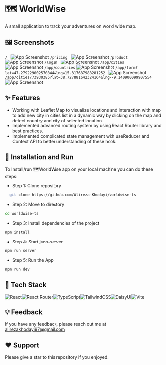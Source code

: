 
# 🗺️ WorldWise

A small application to track your adventures on world wide map.

## 🖼️ Screenshots

```/ ```
![App Screenshot](https://raw.githubusercontent.com/Alireza-Khodayi/worldwise-ts/refs/heads/main/public/screenshots/Screenshot-1.png)
```/pricing ```
![App Screenshot](https://raw.githubusercontent.com/Alireza-Khodayi/worldwise-ts/refs/heads/main/public/screenshots/Screenshot-2.png)
```/product ```
![App Screenshot](https://raw.githubusercontent.com/Alireza-Khodayi/worldwise-ts/refs/heads/main/public/screenshots/Screenshot-3.png)
```/login ```
![App Screenshot](https://raw.githubusercontent.com/Alireza-Khodayi/worldwise-ts/refs/heads/main/public/screenshots/Screenshot-4.png)
```/app/cities ```
![App Screenshot](https://raw.githubusercontent.com/Alireza-Khodayi/worldwise-ts/refs/heads/main/public/screenshots/Screenshot-5.png)
``` /app/countries ```
![App Screenshot](https://raw.githubusercontent.com/Alireza-Khodayi/worldwise-ts/refs/heads/main/public/screenshots/Screenshot-7.png)
```/app/form?lat=47.279229002570844&lng=15.317687988281252 ```
![App Screenshot](https://raw.githubusercontent.com/Alireza-Khodayi/worldwise-ts/refs/heads/main/public/screenshots/Screenshot-6.png)
```/app/cities/73930385?lat=38.727881642324164&lng=-9.140900099907554 ```
![App Screenshot](https://raw.githubusercontent.com/Alireza-Khodayi/worldwise-ts/refs/heads/main/public/screenshots/Screenshot-8.png)

## ✨ Features

- Working with Leaflet Map to visualize locations and interaction with map to add new city in cities list in a dynamic way by clicking on the map and detect country and city of selected location . 
- Implemented advanced routing system by using React Router library and best practices.
- Implemented complicated state management with useReducer and Context API to better understanding of these hook.
## 🚀 Installation and Run

To Install/run 🗺️WorldWise app on your local machine you can do these steps:

- Step 1: Clone repository
```bash
  git clone https://github.com/Alireza-Khodayi/worldwise-ts
  ```
  - Step 2: Move to directory
  ```bash
  cd worldwise-ts
  ```
  - Step 3: Install dependencies of the project
  ```bash
  npm install
  ```
   - Step 4: Start json-server
  ```bash
  npm run server
  ```
  - Step 5: Run the App
  ```bash
  npm run dev
  ```
## 🧩 Tech Stack

![React](https://img.shields.io/badge/react-%2320232a.svg?style=for-the-badge&logo=react&logoColor=%2361DAFB)![React Router](https://img.shields.io/badge/React_Router-CA4245?style=for-the-badge&logo=react-router&logoColor=white)![TypeScript](https://img.shields.io/badge/typescript-%23007ACC.svg?style=for-the-badge&logo=typescript&logoColor=white)![TailwindCSS](https://img.shields.io/badge/tailwindcss-%2338B2AC.svg?style=for-the-badge&logo=tailwind-css&logoColor=white)![DaisyUI](https://img.shields.io/badge/daisyui-5A0EF8?style=for-the-badge&logo=daisyui&logoColor=white)![Vite](https://img.shields.io/badge/vite-%23646CFF.svg?style=for-the-badge&logo=vite&logoColor=white)


## 💡 Feedback

If you have any feedback, please reach out me at alirezakhodayi97@gmail.com


## ❤️ Support

Please give a star to this repository if you enjoyed.
